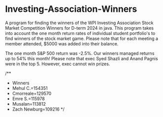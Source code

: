 # Investing-Association-Winners
A program for finding the winners of the WPI Investing Association Stock Market Competition Winners for D-term 2024 in java.
This program takes into account the one month return rates of individual student portfolio's to find winners of the stock market game.
Please note that for each meeting a member attended, $5000 was added into their balance.

The one month S&P 500 return was -2.5%. Our winners managed returns up to 54% this month! Please note that exec Syed Shazli and Anand Pagnis were in the top 5. However, exec cannot win prizes.

/**
 * Winners
 * Mehul C.=154351
 * Cmorreale=129570
 * Emre S.=115978
 * Musalan=113812
 * Zach Newburg=109216
 */
